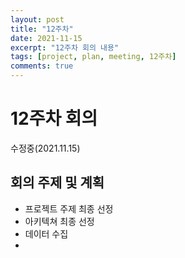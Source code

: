 ```yaml
---
layout: post
title: "12주차"
date: 2021-11-15
excerpt: "12주차 회의 내용"
tags: [project, plan, meeting, 12주차]
comments: true
---
```


# 12주차 회의

수정중(2021.11.15)

## 회의 주제 및 계획
* 프로젝트 주제 최종 선정
* 아키텍쳐 최종 선정
* 데이터 수집
* 
